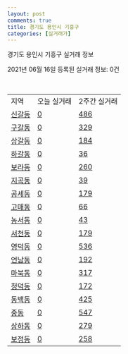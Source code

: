 ```yaml
---
layout: post
comments: true
title: 경기도 용인시 기흥구
categories: [실거래가]
---
```


경기도 용인시 기흥구 실거래 정보

2021년 06월 16일 등록된 실거래 정보: 0건

<script type="text/javascript">
  google.charts.load('current', {'packages':['corechart']});
  google.charts.setOnLoadCallback(drawChart);

  function drawChart() {
    var data = google.visualization.arrayToDataTable([['거래일', '매매', '전월세', '전매'], ['2021-02', 522, 599, 11], ['2021-03', 531, 724, 4], ['2021-04', 390, 530, 1], ['2021-05', 490, 515, 7], ['2021-06', 44, 159, 0]]);

    var options = {
      title: '최근 유형별 거래량 추이',
      legend: { position: 'bottom' }
    };

    var chart = new google.visualization.LineChart(document.getElementById('columnchart_material'));
    chart.draw(data, (options));
  }
</script>

<div id="columnchart_material" style="width: 450px; margin-left: -35px"></div>
<br>
<table class="sortable">
  <tr>
    <td>지역</td>
    <td>오늘 실거래</td>
    <td>2주간 실거래</td>
  </tr>

  
  <tr class="item">
    <td><a href="4146310100.html">신갈동</a></td>
    <td><a href="4146310100.html">0</a></td>
    <td><a href="4146310100.html">486</a></td>
  </tr>
    

  <tr class="item">
    <td><a href="4146310200.html">구갈동</a></td>
    <td><a href="4146310200.html">0</a></td>
    <td><a href="4146310200.html">329</a></td>
  </tr>
    

  <tr class="item">
    <td><a href="4146310300.html">상갈동</a></td>
    <td><a href="4146310300.html">0</a></td>
    <td><a href="4146310300.html">184</a></td>
  </tr>
    

  <tr class="item">
    <td><a href="4146310400.html">하갈동</a></td>
    <td><a href="4146310400.html">0</a></td>
    <td><a href="4146310400.html">36</a></td>
  </tr>
    

  <tr class="item">
    <td><a href="4146310500.html">보라동</a></td>
    <td><a href="4146310500.html">0</a></td>
    <td><a href="4146310500.html">260</a></td>
  </tr>
    

  <tr class="item">
    <td><a href="4146310600.html">지곡동</a></td>
    <td><a href="4146310600.html">0</a></td>
    <td><a href="4146310600.html">39</a></td>
  </tr>
    

  <tr class="item">
    <td><a href="4146310700.html">공세동</a></td>
    <td><a href="4146310700.html">0</a></td>
    <td><a href="4146310700.html">179</a></td>
  </tr>
    

  <tr class="item">
    <td><a href="4146310800.html">고매동</a></td>
    <td><a href="4146310800.html">0</a></td>
    <td><a href="4146310800.html">66</a></td>
  </tr>
    

  <tr class="item">
    <td><a href="4146310900.html">농서동</a></td>
    <td><a href="4146310900.html">0</a></td>
    <td><a href="4146310900.html">43</a></td>
  </tr>
    

  <tr class="item">
    <td><a href="4146311000.html">서천동</a></td>
    <td><a href="4146311000.html">0</a></td>
    <td><a href="4146311000.html">179</a></td>
  </tr>
    

  <tr class="item">
    <td><a href="4146311100.html">영덕동</a></td>
    <td><a href="4146311100.html">0</a></td>
    <td><a href="4146311100.html">536</a></td>
  </tr>
    

  <tr class="item">
    <td><a href="4146311200.html">언남동</a></td>
    <td><a href="4146311200.html">0</a></td>
    <td><a href="4146311200.html">192</a></td>
  </tr>
    

  <tr class="item">
    <td><a href="4146311300.html">마북동</a></td>
    <td><a href="4146311300.html">0</a></td>
    <td><a href="4146311300.html">317</a></td>
  </tr>
    

  <tr class="item">
    <td><a href="4146311400.html">청덕동</a></td>
    <td><a href="4146311400.html">0</a></td>
    <td><a href="4146311400.html">172</a></td>
  </tr>
    

  <tr class="item">
    <td><a href="4146311500.html">동백동</a></td>
    <td><a href="4146311500.html">0</a></td>
    <td><a href="4146311500.html">425</a></td>
  </tr>
    

  <tr class="item">
    <td><a href="4146311600.html">중동</a></td>
    <td><a href="4146311600.html">0</a></td>
    <td><a href="4146311600.html">547</a></td>
  </tr>
    

  <tr class="item">
    <td><a href="4146311700.html">상하동</a></td>
    <td><a href="4146311700.html">0</a></td>
    <td><a href="4146311700.html">279</a></td>
  </tr>
    

  <tr class="item">
    <td><a href="4146311800.html">보정동</a></td>
    <td><a href="4146311800.html">0</a></td>
    <td><a href="4146311800.html">258</a></td>
  </tr>
    


</table>


    